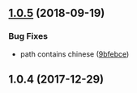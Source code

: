 <a name="1.0.5"></a>
## [1.0.5](https://github.com/moyuyc/express-dirview-middleware/compare/v1.0.4...v1.0.5) (2018-09-19)


### Bug Fixes

* path contains chinese ([9bfebce](https://github.com/moyuyc/express-dirview-middleware/commit/9bfebce))



<a name="1.0.4"></a>
## 1.0.4 (2017-12-29)



